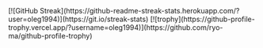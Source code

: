 <div style="display: block; margin: 0 auto">
[![GitHub Streak](https://github-readme-streak-stats.herokuapp.com/?user=oleg1994)](https://git.io/streak-stats)
[![trophy](https://github-profile-trophy.vercel.app/?username=oleg1994)](https://github.com/ryo-ma/github-profile-trophy)
</div>
